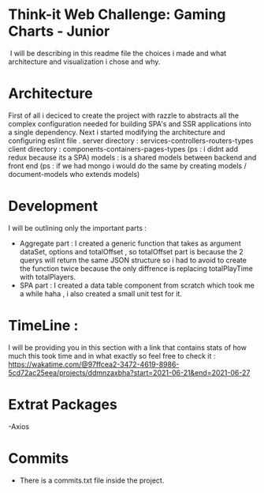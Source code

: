 # Think-it Web Challenge: Gaming Charts - Junior

​
I will be describing in this readme file the choices i made and what architecture and visualization i chose and why.

# Architecture

First of all i deciced to create the project with razzle to abstracts all the complex configuration needed for building SPA's and SSR applications into a single dependency.
Next i started modifying the architecture and configuring eslint file .
server directory : services-controllers-routers-types
client directory : components-containers-pages-types (ps : i didnt add redux because its a SPA)
models : is a shared models between backend and front end (ps : if we had mongo i would do the same by creating models / document-models who extends models)

# Development

I will be outlining only the important parts :

- Aggregate part : I created a generic function that takes as argument dataSet, options and totalOffset , so totalOffset part is because the 2 querys will return the same JSON structure so i had to avoid to create the function twice because the only diffrence is replacing totalPlayTime with totalPlayers.
- SPA part : I created a data table component from scratch which took me a while haha , i also created a small unit test for it.

# TimeLine :

I will be providing you in this section with a link that contains stats of how much this took time and in what exactly so feel free to check it :
https://wakatime.com/@97ffcea2-3472-4619-8986-5cd72ac25eea/projects/ddmnzaxbha?start=2021-06-21&end=2021-06-27

# Extrat Packages

-Axios

# Commits

- There is a commits.txt file inside the project.
